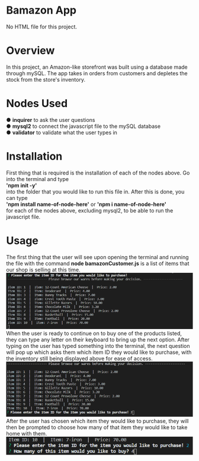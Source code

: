 # Bamazon App

No HTML file for this project.

# Overview

In this project, an Amazon-like storefront was built using a database made through mySQL. The app takes in orders from customers and depletes the stock from the store's inventory.

# Nodes Used
● <b>inquirer</b> to ask the user questions <br>
● <b>mysql2</b> to connect the javascript file to the mySQL database <br>
● <b>validator</b> to validate what the user types in <br>

# Installation
First thing that is required is the installation of each of the nodes above. Go into the terminal and type <br>
<b>'npm init -y'</b> <br>
into the folder that you would like to run this file in. After this is done, you can type <br>
<b>'npm install name-of-node-here'</b> or <b>'npm i name-of-node-here'</b> <br>
for each of the nodes above, excluding mysql2, to be able to run the javascript file.

# Usage
The first thing that the user will see upon opening the terminal and running the file with the command <b>node bamazonCustomer.js</b> is a list of items that our shop is selling at this time. <br>
![](bamazonSS/inventory.png) <br>
When the user is ready to continue on to buy one of the products listed, they can type any letter on their keyboard to bring up the next option. After typing on the user has typed something into the terminal, the next question will pop up which asks them which item ID they would like to purchase, with the inventory still being displayed above for ease of access. <br>
![](bamazonSS/choosingItem.png) <br>
After the user has chosen which item they would like to purchase, they will then be prompted to choose how many of that item they would like to take home with them. <br>
![](bamazonSS/howmanyItem.png) <br>
